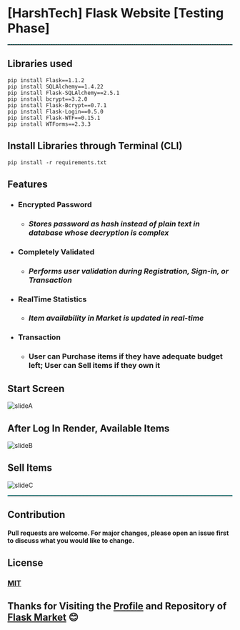 # [HarshTech] Flask Website [Testing Phase]

<hr style="border-top: 1px dashed teal;">

## Libraries used

```shell
pip install Flask==1.1.2
pip install SQLAlchemy==1.4.22
pip install Flask-SQLAlchemy==2.5.1
pip install bcrypt==3.2.0
pip install Flask-Bcrypt==0.7.1
pip install Flask-Login==0.5.0
pip install Flask-WTF==0.15.1
pip install WTForms==2.3.3
```

## Install Libraries through Terminal (CLI)

```shell
pip install -r requirements.txt
```

## Features

+ ### Encrypted Password
  + ### _Stores password as hash instead of plain text in database whose decryption is complex_
  
+ ### Completely Validated
  + ### _Performs user validation during Registration, Sign-in, or Transaction_
  
+ ### RealTime Statistics
  + ### _Item availability in Market is updated in real-time_
  
+ ### Transaction
  + ### User can Purchase items if they have adequate budget left; User can Sell items if they own it 

## Start Screen
![slideA](https://user-images.githubusercontent.com/69109482/165302997-cad21fe2-bf47-4d60-b972-29acd8f1f761.png)

## After Log In Render, Available Items
![slideB](https://user-images.githubusercontent.com/69109482/165303003-727ef412-d42a-4b79-9af6-b1a7cb23fa06.png)

## Sell Items
![slideC](https://user-images.githubusercontent.com/69109482/165303005-9e624f95-4cfe-466c-9ce6-94448e4d02d5.png)

<hr style="border-top: 1px dotted cyan;">

## Contribution

#### Pull requests are welcome. For major changes, please open an issue first to discuss what you would like to change.

## License

### [MIT](https://github.com/hashfx/FlaskMarket/blob/main/LICENSE)

## Thanks for Visiting the  [Profile](https://github.com/hashfx)  and Repository of  [Flask Market](https://github.com/hashfx/FlaskMarket/)  😊
